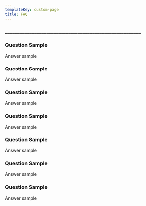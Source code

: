```yaml
---
templateKey: custom-page
title: FAQ
---
```

### \_\_\_\_\_\_\_\_\_\_\_\_\_\_\_\_\_\_\_\_\_\_\_\_\_\_\_\_\_\_\_\_\_\_\_\_\_\_\_\_\_\_\_\_\_\_\_\_\_\_\_\_\_\_\_\_

### Question Sample

Answer sample

### Question Sample

Answer sample

### Question Sample

Answer sample

### Question Sample

Answer sample

### Question Sample

Answer sample

### Question Sample

Answer sample

### Question Sample

Answer sample

![]()